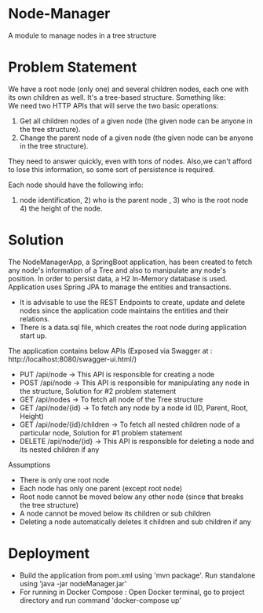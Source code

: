 # Node-Manager
A module to manage nodes in a tree structure

# Problem Statement
We have a root node (only one) and several children nodes, each one with its own children as well. It's a tree-based structure. Something like:     
We need two HTTP APIs that will serve the two basic operations:
1) Get all children nodes of a given node (the given node can be anyone in the tree structure).
2) Change the parent node of a given node (the given node can be anyone in the tree structure).

They need to answer quickly, even with tons of nodes. Also,we can't afford to lose this information, so some sort of persistence is required. 

Each node should have the following info:
1) node identification, 2) who is the parent node , 3) who is the root node 4) the height of the node. 

# Solution
The NodeManagerApp, a SpringBoot application, has been created to fetch any node's information of a Tree and also to manipulate any node's position.
In order to persist data, a H2 In-Memory database is used. Application uses Spring JPA to manage the entities and transactions. 
* It is advisable to use the REST Endpoints to create, update and delete nodes since the application code maintains the entities and their relations.
* There is a data.sql file, which creates the root node during application start up.  
 
The application contains below APIs (Exposed via Swagger at : http://localhost:8080/swagger-ui.html/)
* PUT /api/node -> This API is responsible for creating a node 
* POST /api/node -> This API is responsible for manipulating any node in the structure, Solution for #2 problem statement
* GET /api/nodes -> To fetch all node of the Tree structure
* GET /api/node/{id} -> To fetch any node by a node id (ID, Parent, Root, Height)
* GET /api/node/{id}/children -> To fetch all nested children node of a particular node, Solution for #1 problem statement
*  DELETE /api/node/{id} -> This API is responsible for deleting a node and its nested children if any

Assumptions
* There is only one root node
* Each node has only one parent (except root node)
* Root node cannot be moved below any other node (since that breaks the tree structure)
* A node cannot be moved below its children or sub children
* Deleting a node automatically deletes it children and sub children if any

# Deployment
* Build the application from pom.xml using 'mvn package'. Run standalone using 'java -jar nodeManager.jar'
* For running in Docker Compose : Open Docker terminal, go to project directory and run command 'docker-compose up'

